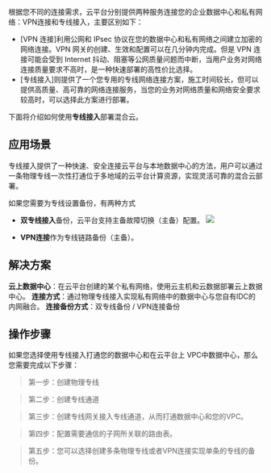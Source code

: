 根据您不同的连接需求，云平台分别提供两种服务连接您的企业数据中心和私有网络：VPN连接和专线接入，主要区别如下：
- [VPN 连接]利用公网和 IPsec 协议在您的数据中心和私有网络之间建立加密的网络连接。VPN 网关的创建、生效和配置可以在几分钟内完成。但是 VPN 连接可能会受到 Internet 抖动、阻塞等公网质量问题而中断，当用户业务对网络连接质量要求不高时，是一种快速部署的高性价比选择。
- [专线接入]则提供了一个您专用的专线网络连接方案，施工时间较长，但可以提供高质量、高可靠的网络连接服务，当您的业务对网络质量和网络安全要求较高时，可以选择此方案进行部署。

下面将介绍如何使用**专线接入**部署混合云。

## 应用场景
专线接入提供了一种快速、安全连接云平台与本地数据中心的方法，用户可以通过一条物理专线一次性打通位于多地域的云平台计算资源，实现灵活可靠的混合云部署。

如果您需要为专线设置备份，有两种方式
- **双专线接入**备份，云平台支持主备故障切换（主备）配置。
![](http://imgcache.tcecqpoc.fsphere.cn/image/mc.qcloudimg.com/static/img/bedb9f79daf8ee8c89db53a49d49b251/image.png)

- **VPN连接**作为专线链路备份（主备）。

## 解决方案
**云上数据中心**：在云平台创建的某个私有网络，使用云主机和云数据部署云上数据中心。
**连接方式**：通过物理专线接入实现私有网络中的数据中心与您自有IDC的内网融合。
**连接备份方式**：双专线备份 / VPN连接备份


## 操作步骤
如果您选择使用专线接入打通您的数据中心和在云平台上 VPC中数据中心，那么您需要完成以下步骤：
> 第一步：创建物理专线
 
> 第二步：创建专线通道

> 第三步：创建专线网关接入专线通道，从而打通数据中心和您的VPC。

> 第四步：配置需要通信的子网所关联的路由表。

> 第五步：您可以选择创建多条物理专线或者VPN连接实现单条的专线的备份。

